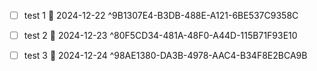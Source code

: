 - [ ] test 1 📅 2024-12-22 ^9B1307E4-B3DB-488E-A121-6BE537C9358C

- [ ] test 2 📅 2024-12-23 ^80F5CD34-481A-48F0-A44D-115B71F93E10
- [ ] test 3 📅 2024-12-24 ^98AE1380-DA3B-4978-AAC4-B34F8E2BCA9B
